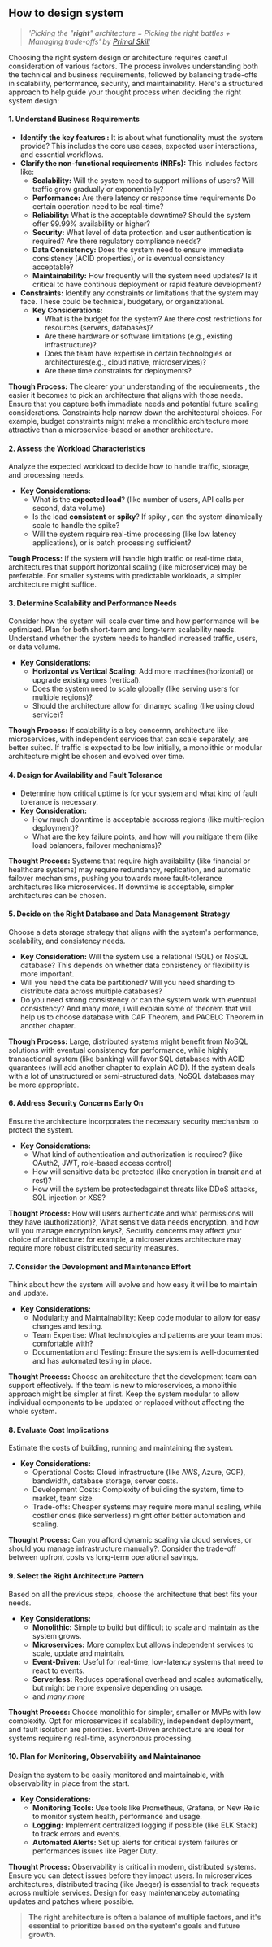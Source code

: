 ## How to design system
>*'Picking the "**right**" architecture = Picking the right battles + Managing trade-offs' by [Primal Skill](https://primalskill.blog/wins-and-trade-offs-in-software#:~:text=Picking%20the%20%22right%22%20software%20architecture%2C%20for%20example%2C%20is%20like%20picking%20the%20right%20battles%20and%20then%20managing%20the%20trade%2Doffs)*

Choosing the right system design or architecture requires careful consideration of various factors. The process involves understanding both the technical and business requirements, followed by balancing trade-offs in scalability, performance, security, and maintainability. Here's a structured approach to help guide your thought process when deciding the right system design:

#### 1. Understand Business Requirements
- **Identify the key features :** It is about what functionality must the system provide? This includes the core use cases, expected user interactions, and essential workflows.
- **Clarify the non-functional requirements (NRFs):** This includes factors like:
  - **Scalability:** Will the system need to support millions of users? Will traffic grow gradually or exponentially?
  - **Performance:** Are there latency or response time requirements Do certain operation need to be real-time?
  - **Reliability:** What is the acceptable downtime? Should the system offer 99.99% availability or higher?
  - **Security:** What level of data protection and user authentication is required? Are there regulatory compliance needs?
  - **Data Consistency:** Does the system need to ensure immediate consistency (ACID properties), or is eventual consistency acceptable?
  - **Maintainability:** How frequently will the system need updates? Is it critical to have continous deployment or rapid feature development?
- **Constraints:** Identify any constraints or limitations that the system may face. These could be technical, budgetary, or organizational.
  - **Key Considerations:**
    - What is the budget for the system? Are there cost restrictions for resources (servers, databases)?
    - Are there hardware or software limitations (e.g., existing infrastructure)?
    - Does the team have expertise in certain technologies or architectures(e.g., cloud native, microservices)?
    - Are there time constraints for deployments?

**Though Process:** The clearer your understanding of the requirements , the easier it becomes to pick an architecture that aligns with those needs. Ensure that you capture both immadiate needs and potential future scaling considerations. Constraints help narrow down the architectural choices. For example, budget constraints might make a monolithic architecture more attractive than a microservice-based or another architecture.


#### 2. Assess the Workload Characteristics
Analyze the expected workload to decide how to handle traffic, storage, and processing needs.
- **Key Considerations:**
  - What is the **expected load**? (like number of users, API calls per second, data volume)
  - Is the load **consistent** or **spiky**? If spiky , can the system dinamically scale to handle the spike?
  - Will the system require real-time processing (like low latency applications), or is batch processing sufficient?

**Tough Process:** If the system will handle high traffic or real-time data, architectures that support horizontal scaling (like microservice) may be preferable. For smaller systems with predictable workloads, a simpler architecture might suffice.

#### 3. Determine Scalability and Performance Needs
Consider how the system will scale over time and how performance will be optimized. Plan for both short-term and long-term scalability needs. Understand whether the system needs to handled increased traffic, users, or data volume.
  - **Key Considerations:**
    - **Horizontal vs Vertical Scaling:** Add more machines(horizontal) or upgrade existing ones (vertical).
    - Does the system need to scale globally (like serving users for multiple regions)?
    - Should the architecture allow for dinamyc scaling (like using cloud service)?
  
**Though Process:** If scalability is a key concernn, architecture like microservices, with independent services that can scale separately, are better suited. If traffic is expected to be low initially, a monolithic or modular architecture might be chosen and evolved over time.  

#### 4. Design for Availability and Fault Tolerance
- Determine how critical uptime is for your system and what kind of fault tolerance is necessary.
- **Key Consideration:**
  - How much downtime is acceptable accross regions (like multi-region deployment)?
  - What are the key failure points, and how will you  mitigate them (like load balancers, failover mechanisms)?

**Thought Process:** Systems that require high availability (like financial or healthcare systems) may require redundancy, replication, and automatic failover mechanisms, pushing you towards more fault-tolerance architectures like microservices. If downtime is acceptable, simpler architectures can be chosen.

#### 5. Decide on the Right Database and Data Management Strategy
Choose a data storage strategy that aligns with the system's performance, scalability, and consistency needs.
- **Key Consideration:** Will the system use a relational (SQL) or NoSQL database? This depends on whether data consistency or flexibility is more important.
- Will you need the data be partitioned? Will you need sharding to distribute data across multiple databases?
- Do you need strong consistency or can the system work with eventual consistency? And many more, i will explain some of theorem that will help us to choose database with CAP Theorem, and PACELC Theorem in another chapter.

**Though Process:** Large, distributed systems might benefit from NoSQL solutions with eventual consistency for performance, while highly transactional system (like banking) will favor SQL databases with ACID quarantees (will add another chapter to explain ACID). If the system deals with a lot of unstructured or semi-structured data, NoSQL databases may be more appropriate.

#### 6. Address Security Concerns Early On
Ensure the architecture incorporates the necessary security mechanism to protect the system.
- **Key Considerations:**
  - What kind of authentication and authorization is required? (like OAuth2, JWT, role-based access control)
  - How will sensitive data be protected (like encryption in transit and at rest)?
  - How will the system be protectedagainst threats like DDoS attacks, SQL injection or XSS?

**Thought Process:** How will users authenticate and what permissions will they have (authorization)?, What sensitive data needs encryption, and how will you manage encryption keys?, Security concerns may affect your choice of architecture: for example, a microservices architecture may require more robust distributed security measures.

#### 7. Consider the Development and Maintenance Effort
Think about how the system will evolve and how easy it will be to maintain and update.
- **Key Considerations:**
  - Modularity and Maintainability: Keep code modular to allow for easy changes and testing.
  - Team Expertise: What technologies and patterns are your team most comfortable with?
  - Documentation and Testing: Ensure the system is well-documented and has automated testing in place.

**Thought Process:** Choose an architecture that the development team can support effectively. If the team is new to microservices, a monolithic approach might be simpler at first. Keep the system modular to allow individual components to be updated or replaced without affecting the whole system.

#### 8. Evaluate Cost Implications
Estimate the costs of building, running and maintaining the system.
- **Key Considerations:**
  - Operational Costs: Cloud infrastructure (like AWS, Azure, GCP), bandwidth, database storage, server costs.
  - Development Costs: Complexity of building the system, time to market, team size.
  - Trade-offs: Cheaper systems may require more manul scaling, while costlier ones (like serverless) might offer better automation and scaling.

**Thought Process:** Can you afford dynamic scaling via cloud services, or should you manage infrastructure manually?. Consider the trade-off between upfront costs vs long-term operational savings.

#### 9. Select the Right Architecture Pattern
Based on all the previous steps, choose the architecture that best fits your needs.
- **Key Considerations:**
  - **Monolithic:** Simple to build but difficult to scale and maintain as the system grows.
  - **Microservices:** More complex but allows independent services to scale, update and maintain.
  - **Event-Driven:** Useful for real-time, low-latency systems that need to react to events.
  - **Serverless:** Reduces operational overhead and scales automatically, but might be more expensive depending on usage.
  - and *many more*
  
**Thought Process:** Choose monolithic for simpler, smaller or MVPs with low complexity. Opt for microservices if scalability, independent deployment, and fault isolation are priorities. Event-Driven architecture are ideal for systems requireing real-time, asyncronous processing.

#### 10. Plan for Monitoring, Observability and Maintainance
Design the system to be easily monitored and maintainable, with observability in place from the start.
- **Key Considerations:**
  - **Monitoring Tools:** Use tools like Prometheus, Grafana, or New Relic to monitor system health, performance and usage.
  - **Logging:** Implement centralized logging if possible (like ELK Stack) to track errors and events.
  - **Automated Alerts:** Set up alerts for critical system failures or performances issues like Pager Duty.
  
**Thought Process:** Observability is critical in modern, distributed systems. Ensure you can detect issues before they impact users. In microservices architectures, distributed tracing (like Jaeger) is essential to track requests across multiple services. Design for easy maintenanceby automating updates and patches where possible.


>**The right architecture is often a balance of multiple factors, and it's essential to prioritize based on the system's goals and future growth.**